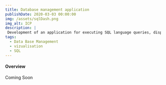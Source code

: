 ```yaml
---
title: Database management application
publishDate: 2020-03-03 00:00:00
img: /assets/sqlDash.png
img_alt: ICP 
description: |
 Development of an application for executing SQL language queries, displaying queries and analysing data.
tags:
  - Data Base Management
  - vizualisation
  - SQL
---
```


#### Overview 

Coming Soon 

